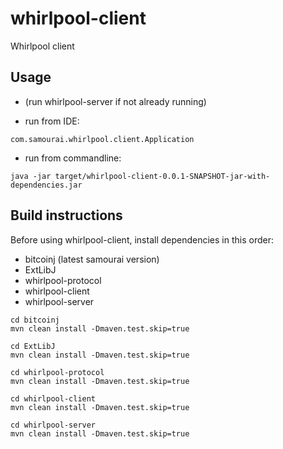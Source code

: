 # whirlpool-client
Whirlpool client

## Usage
- (run whirlpool-server if not already running)

- run from IDE:
```
com.samourai.whirlpool.client.Application
```

- run from commandline:
```
java -jar target/whirlpool-client-0.0.1-SNAPSHOT-jar-with-dependencies.jar
```

## Build instructions
Before using whirlpool-client, install dependencies in this order:
- bitcoinj (latest samourai version)
- ExtLibJ
- whirlpool-protocol
- whirlpool-client
- whirlpool-server

```
cd bitcoinj
mvn clean install -Dmaven.test.skip=true

cd ExtLibJ
mvn clean install -Dmaven.test.skip=true

cd whirlpool-protocol
mvn clean install -Dmaven.test.skip=true

cd whirlpool-client
mvn clean install -Dmaven.test.skip=true

cd whirlpool-server
mvn clean install -Dmaven.test.skip=true

```
